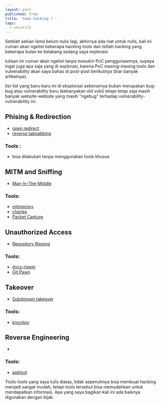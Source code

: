 ```yaml
---
layout: post
published: true
title: 'Some hacking ? '
tags:
  - security
---
```

Setelah sekian lama belum nulis lagi, akhirnya ada niat untuk nulis, kali ini cuman akan ngelist beberapa hacking tools dan istilah hacking yang beberapa bulan ke belakang sedang saya explorasi. 

tulisan ini cuman akan ngelist tanpa masukin PoC penggunaannya, supaya ingat juga apa saja yang di explorasi, karena PoC masing-masing tools dan vulnerability akan saya bahas di post-post berikutnya (biar banyak artikelnya).

list-list yang baru-baru ini di eksplorasi sebenarnya bukan merupakan bug-bug atau vulnerability baru (kebanyakan old vuln) tetapi tetap saja masih banyak website-website yang masih "ngebug" terhadap vulnerability-vulnerability ini.

## Phising & Redirection
- [open redirect](https://www.owasp.org/index.php/Unvalidated_Redirects_and_Forwards_Cheat_Sheet)
- [reverse tabnabbing](https://danielstjules.github.io/blankshield/)

### Tools :
- bisa dilakukan tanpa menggunakan tools khusus

## MITM and Sniffing
- [Man-In-The-Middle](https://www.owasp.org/index.php/Man-in-the-middle_attack)

### Tools:
- [mitmproxy](https://mitmproxy.org/)
- [charles](https://www.charlesproxy.com)
- [Packet Capture](https://play.google.com/store/apps/details?id=app.greyshirts.sslcapture)

## Unauthorized Access
- [Repository Ripping](http://carnal0wnage.attackresearch.com/2015/03/devooops-revision-control-git.html)

### Tools:
- [dvcs-ripper](https://github.com/kost/dvcs-ripper)
- [Git Pawn](https://github.com/allyshka/pwngitmanager)

## Takeover
- [Subdomain takeover]()

### Tools:
- [knockpy](https://github.com/guelfoweb/knock)

## Reverse Engineering
- 
### Tools:
- [apktool](https://ibotpeaches.github.io/Apktool/)

Tools-tools yang saya tulis diatas, tidak sepenuhnya bisa membuat hacking menjadi sangat mudah, tetapi tools tersebut bisa memudahkan untuk mendapatkan informasi. Apa yang saya bagikan kali ini ada baiknya digunakan dengan bijak. 
